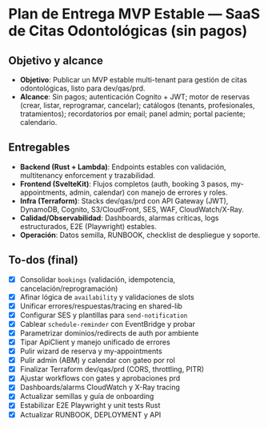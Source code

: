 <!-- f0f38f13-e846-4c6f-99b6-57a63bab6066 7b9080b4-e4e1-4010-a72f-ef34646fcf10 -->
# Plan de Entrega MVP Estable — SaaS de Citas Odontológicas (sin pagos)

## Objetivo y alcance

- **Objetivo**: Publicar un MVP estable multi-tenant para gestión de citas odontológicas, listo para dev/qas/prd.
- **Alcance**: Sin pagos; autenticación Cognito + JWT; motor de reservas (crear, listar, reprogramar, cancelar); catálogos (tenants, profesionales, tratamientos); recordatorios por email; panel admin; portal paciente; calendario.

## Entregables

- **Backend (Rust + Lambda)**: Endpoints estables con validación, multitenancy enforcement y trazabilidad.
- **Frontend (SvelteKit)**: Flujos completos (auth, booking 3 pasos, my-appointments, admin, calendar) con manejo de errores y roles.
- **Infra (Terraform)**: Stacks dev/qas/prd con API Gateway (JWT), DynamoDB, Cognito, S3/CloudFront, SES, WAF, CloudWatch/X-Ray.
- **Calidad/Observabilidad**: Dashboards, alarmas críticas, logs estructurados, E2E (Playwright) estables.
- **Operación**: Datos semilla, RUNBOOK, checklist de despliegue y soporte.

## To-dos (final)

- [x] Consolidar `bookings` (validación, idempotencia, cancelación/reprogramación)
- [x] Afinar lógica de `availability` y validaciones de slots
- [x] Unificar errores/respuestas/tracing en shared-lib
- [x] Configurar SES y plantillas para `send-notification`
- [x] Cablear `schedule-reminder` con EventBridge y probar
- [x] Parametrizar dominios/redirects de auth por ambiente
- [x] Tipar ApiClient y manejo unificado de errores
- [x] Pulir wizard de reserva y my-appointments
- [x] Pulir admin (ABM) y calendar con gateo por rol
- [x] Finalizar Terraform dev/qas/prd (CORS, throttling, PITR)
- [x] Ajustar workflows con gates y aprobaciones prd
- [x] Dashboards/alarms CloudWatch y X-Ray tracing
- [x] Actualizar semillas y guía de onboarding
- [x] Estabilizar E2E Playwright y unit tests Rust
- [x] Actualizar RUNBOOK, DEPLOYMENT y API
